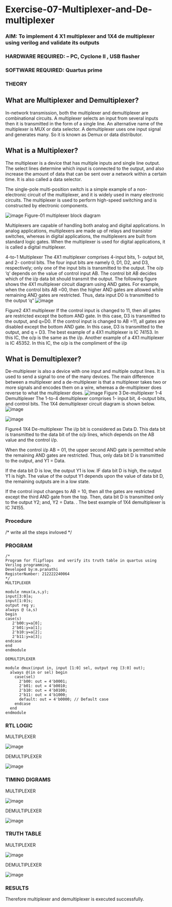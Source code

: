 # Exercise-07-Multiplexer-and-De-multiplexer
### AIM: To implement 4 X1 multiplexer and 1X4 de multiplexer using verilog and validate its outputs
### HARDWARE REQUIRED:  – PC, Cyclone II , USB flasher
### SOFTWARE REQUIRED:   Quartus prime
### THEORY 

## What are Multiplexer and Demultiplexer?
In-network transmission, both the multiplexer and demultiplexer are combinational circuits. A multiplexer selects an input from several inputs then it is transmitted in the form of a single line. An alternative name of the multiplexer is MUX or data selector. A demultiplexer uses one input signal and generates many. So it is known as Demux or data distributor.

## What is a Multiplexer?
The multiplexer is a device that has multiple inputs and single line output. The select lines determine which input is connected to the output, and also increase the amount of data that can be sent over a network within a certain time. It is also called a data selector.

The single-pole multi-position switch is a simple example of a non-electronic circuit of the multiplexer, and it is widely used in many electronic circuits. The multiplexer is used to perform high-speed switching and is constructed by electronic components.

![image](https://user-images.githubusercontent.com/36288975/170912485-73c395c7-23c0-4e78-a53d-a2f0d07d9662.png)
          Figure-01 multiplexer block diagram 

Multiplexers are capable of handling both analog and digital applications. In analog applications, multiplexers are made up of relays and transistor switches, whereas in digital applications, the multiplexers are built from standard logic gates. When the multiplexer is used for digital applications, it is called a digital multiplexer.

4-to-1 Multiplexer
The 4X1 multiplexer comprises 4-input bits, 1- output bit, and 2- control bits. The four input bits are namely 0, D1, D2, and D3, respectively; only one of the input bits is transmitted to the output. The o/p ‘q’ depends on the value of control input AB. The control bit AB decides which of the i/p data bit should transmit the output. The following figure shows the 4X1 multiplexer circuit diagram using AND gates. For example, when the control bits AB =00, then the higher AND gates are allowed while remaining AND gates are restricted. Thus, data input D0 is transmitted to the output ‘q”
![image](https://user-images.githubusercontent.com/36288975/170912568-3598c60a-5035-41f3-b0c4-ccedba13aca5.png)


Figure2 4X1 multiplexer 
If the control input is changed to 11, then all gates are restricted except the bottom AND gate. In this case, D3 is transmitted to the output, and q=D0. If the control input is changed to AB =11, all gates are disabled except the bottom AND gate. In this case, D3 is transmitted to the output, and q = D3. The best example of a 4X1 multiplexer is IC 74153. In this IC, the o/p is the same as the i/p. Another example of a 4X1 multiplexer is IC 45352. In this IC, the o/p is the compliment of the i/p


## What is Demultiplexer?
De-multiplexer is also a device with one input and multiple output lines. It is used to send a signal to one of the many devices. The main difference between a multiplexer and a de-multiplexer is that a multiplexer takes two or more signals and encodes them on a wire, whereas a de-multiplexer does reverse to what the multiplexer does.
![image](https://user-images.githubusercontent.com/36288975/170912606-a30e4b74-1726-4430-b245-2c3c3d9c232d.png)
Figure 3 De-multiplexer 
1-4 Demultiplexer
The 1-to-4 demultiplexer comprises 1- input bit, 4-output bits, and control bits. The 1X4 demultiplexer circuit diagram is shown below.![image](https://user-images.githubusercontent.com/36288975/170912683-00fb746a-1d45-4023-91d1-3a70b841073c.png)

![image](https://user-images.githubusercontent.com/36288975/170912741-7cbd52af-7e0d-4be3-b5c6-6fb9c4eca7c9.png)

Figure4 1X4 De-multiplexer 
The i/p bit is considered as Data D. This data bit is transmitted to the data bit of the o/p lines, which depends on the AB value and the control i/p.

When the control i/p AB = 01, the upper second AND gate is permitted while the remaining AND gates are restricted. Thus, only data bit D is transmitted to the output, and Y1 = Data.

If the data bit D is low, the output Y1 is low. IF data bit D is high, the output Y1 is high. The value of the output Y1 depends upon the value of data bit D, the remaining outputs are in a low state.

If the control input changes to AB = 10, then all the gates are restricted except the third AND gate from the top. Then, data bit D is transmitted only to the output Y2; and, Y2 = Data. . The best example of 1X4 demultiplexer is IC 74155.

 
 
### Procedure
/* write all the steps invloved */



### PROGRAM 
```
/*
Program for flipflops  and verify its truth table in quartus using Verilog programming.
Developed by:m.pranathi 
RegisterNumber: 212222240064 
*/
MULTIPLEXER

module nmux(a,s,y);
input[3:0]a;
input[1:0]s;
output reg y;
always @ (a,s)
begin
case(s)
   2'b00:y=a[0];
   2'b01:y=a[1];
   2'b10:y=a[2];
   2'b11:y=a[3];
endcase
end
endmodule

DEMULTIPLEXER

module dmux(input in, input [1:0] sel, output reg [3:0] out);
  always @(in or sel) begin
    case(sel)
      2'b00: out = 4'b0001;
      2'b01: out = 4'b0010;
      2'b10: out = 4'b0100;
      2'b11: out = 4'b1000;
      default: out = 4'b0000; // Default case
    endcase
  end
endmodule

```
### RTL LOGIC  

MULTIPLEXER

![image](https://github.com/varsha-2005/Exercise-07-Multiplexer-and-De-multiplexer/assets/119288183/47e611ee-b616-4a62-b308-bb64cd19b095)

DEMULTIPLEXER

![image](https://github.com/varsha-2005/Exercise-07-Multiplexer-and-De-multiplexer/assets/119288183/c0d569f2-04cb-4183-b88a-a06ded526550)

### TIMING DIGRAMS  

MULTIPLEXER

![image](https://github.com/varsha-2005/Exercise-07-Multiplexer-and-De-multiplexer/assets/119288183/f80f3990-0d12-43ec-aee2-77c86498ef98)

DEMULTIPLEXER

![image](https://github.com/varsha-2005/Exercise-07-Multiplexer-and-De-multiplexer/assets/119288183/489900f6-13ec-4b98-8c6e-c8ff8b60ae41)


### TRUTH TABLE 

MULTIPLEXER

![image](https://github.com/varsha-2005/Exercise-07-Multiplexer-and-De-multiplexer/assets/119288183/15696d5d-4643-40f2-be79-72286cfd10c1)

DEMULTIPLEXER

![image](https://github.com/varsha-2005/Exercise-07-Multiplexer-and-De-multiplexer/assets/119288183/427d79fe-98ad-4b7f-9825-421cc9b12cdd)



### RESULTS 

Therefore multiplexer and demultiplexer is executed successfully.




